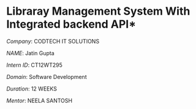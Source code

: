 # Libraray Management System With Integrated backend API*
*Company*: CODTECH IT SOLUTIONS

*NAME*: Jatin Gupta

*Intern ID*: CT12WT295

*Domain*: Software Development

*Duration*: 12 WEEKS

*Mentor*: NEELA SANTOSH
